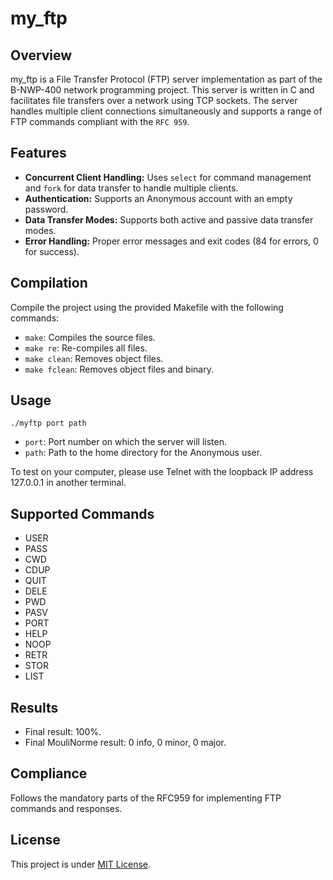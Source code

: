 # my_ftp

## Overview
my_ftp is a File Transfer Protocol (FTP) server implementation as part of the B-NWP-400 network programming project. This server is written in C and facilitates file transfers over a network using TCP sockets. The server handles multiple client connections simultaneously and supports a range of FTP commands compliant with the ```RFC 959```.

## Features
- **Concurrent Client Handling:** Uses `select` for command management and `fork` for data transfer to handle multiple clients.
- **Authentication:** Supports an Anonymous account with an empty password.
- **Data Transfer Modes:** Supports both active and passive data transfer modes.
- **Error Handling:** Proper error messages and exit codes (84 for errors, 0 for success).

## Compilation
Compile the project using the provided Makefile with the following commands:
- `make`: Compiles the source files.
- `make re`: Re-compiles all files.
- `make clean`: Removes object files.
- `make fclean`: Removes object files and binary.

## Usage
```
./myftp port path
```
- `port`: Port number on which the server will listen.
- `path`: Path to the home directory for the Anonymous user.

To test on your computer, please use Telnet with the loopback IP address 127.0.0.1 in another terminal.

## Supported Commands
- USER
- PASS
- CWD
- CDUP
- QUIT
- DELE
- PWD
- PASV
- PORT
- HELP
- NOOP
- RETR
- STOR
- LIST

## Results
- Final result: 100%.
- Final MouliNorme result: 0 info, 0 minor, 0 major.

## Compliance
Follows the mandatory parts of the RFC959 for implementing FTP commands and responses.

## License
This project is under [MIT License](https://github.com/Fohz67/FileTransferProtocol-Server/main/LICENSE).
